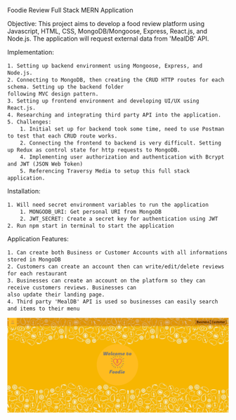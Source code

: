 Foodie Review Full Stack MERN Application

Objective:
This project aims to develop a food review platform using Javascript, HTML, CSS, MongoDB/Mongoose, Express, React.js, and Node.js. The application will request external data from 'MealDB' API.

Implementation:

    1. Setting up backend environment using Mongoose, Express, and Node.js.
    2. Connecting to MongoDB, then creating the CRUD HTTP routes for each schema. Setting up the backend folder
    following MVC design pattern.
    3. Setting up frontend environment and developing UI/UX using React.js.
    4. Researching and integrating third party API into the application.
    5. Challenges:
        1. Initial set up for backend took some time, need to use Postman to test that each CRUD route works.
        2. Connecting the frontend to backend is very difficult. Setting up Redux as control state for http requests to MongoDB.
        4. Implementing user authorization and authentication with Bcrypt and JWT (JSON Web Token)
        5. Referencing Traversy Media to setup this full stack application.

Installation:

    1. Will need secret environment variables to run the application
        1. MONGODB_URI: Get personal URI from MongoDB
        2. JWT_SECRET: Create a secret key for authentication using JWT
    2. Run npm start in terminal to start the application

Application Features:

    1. Can create both Business or Customer Accounts with all informations stored in MongoDB
    2. Customers can create an account then can write/edit/delete reviews for each restaurant
    3. Businesses can create an account on the platform so they can receive customers reviews. Businesses can
    also update their landing page.
    4. Third party 'MealDB' API is used so businesses can easily search and items to their menu

![Title Screen](https://raw.githubusercontent.com/isaacdong88/Foodie-Mern-App/master/frontend/src/foodieApp.png)
